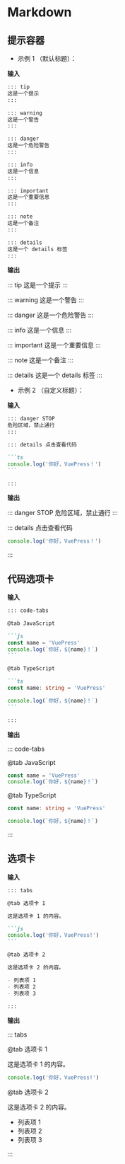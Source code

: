 # Markdown

<NpmBadge package="@vuepress/theme-default" />

## 提示容器

- 示例 1 （默认标题）：

**输入**

```md
::: tip
这是一个提示
:::

::: warning
这是一个警告
:::

::: danger
这是一个危险警告
:::

::: info
这是一个信息
:::

::: important
这是一个重要信息
:::

::: note
这是一个备注
:::

::: details
这是一个 details 标签
:::
```

**输出**

::: tip
这是一个提示
:::

::: warning
这是一个警告
:::

::: danger
这是一个危险警告
:::

::: info
这是一个信息
:::

::: important
这是一个重要信息
:::

::: note
这是一个备注
:::

::: details
这是一个 details 标签
:::

- 示例 2 （自定义标题）：

**输入**

````md
::: danger STOP
危险区域，禁止通行
:::

::: details 点击查看代码

```ts
console.log('你好，VuePress！')
```

:::
````

**输出**

::: danger STOP
危险区域，禁止通行
:::

::: details 点击查看代码

```ts
console.log('你好，VuePress！')
```

:::

## 代码选项卡

**输入**

````md
::: code-tabs

@tab JavaScript

```js
const name = 'VuePress'
console.log(`你好，${name}！`)
```

@tab TypeScript

```ts
const name: string = 'VuePress'

console.log(`你好，${name}！`)
```

:::
````

**输出**

::: code-tabs

@tab JavaScript

```js
const name = 'VuePress'
console.log(`你好，${name}！`)
```

@tab TypeScript

```ts
const name: string = 'VuePress'

console.log(`你好，${name}！`)
```

:::

## 选项卡

**输入**

````md
::: tabs

@tab 选项卡 1

这是选项卡 1 的内容。

```js
console.log('你好，VuePress!')
```

@tab 选项卡 2

这是选项卡 2 的内容。

- 列表项 1
- 列表项 2
- 列表项 3

:::
````

**输出**

::: tabs

@tab 选项卡 1

这是选项卡 1 的内容。

```js
console.log('你好，VuePress!')
```

@tab 选项卡 2

这是选项卡 2 的内容。

- 列表项 1
- 列表项 2
- 列表项 3

:::
